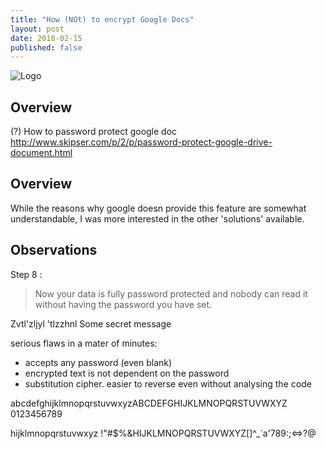 ```yaml
---
title: "How (NOt) to encrypt Google Docs"
layout: post
date: 2018-02-15
published: false
---
```


![Logo](/assets/images/gdocs-enc.png)

## Overview

(?) How to password protect google doc
 http://www.skipser.com/p/2/p/password-protect-google-drive-document.html


## Overview
While the reasons why google doesn provide this feature are somewhat understandable, I was more interested in the other 'solutions' available.

## Observations

Step 8 :
> Now your data is fully password protected and nobody can read it without having the password you have set.

Zvtl'zljyl 'tlzzhnl
Some secret message

serious flaws in a mater of minutes:
- accepts any password (even blank)
- encrypted text is not dependent on the password
- substitution cipher. easier to reverse even without analysing the code


abcdefghijklmnopqrstuvwxyzABCDEFGHIJKLMNOPQRSTUVWXYZ 0123456789

hijklmnopqrstuvwxyz !"#$%&HIJKLMNOPQRSTUVWXYZ[\]^_`a'789:;<=>?@
